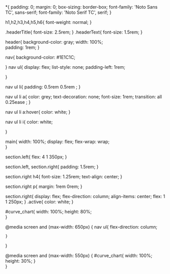 <!DOCTYPE html>
<html lang="zh-Hant">
<head>
    <meta charset="UTF-8">
    <meta http-equiv="X-UA-Compatible" content="IE=edge">
    <meta name="viewport" content="width=device-width, initial-scale=1.0">
    <title>台灣發展歷史網頁</title>
    <meta name="description" content="年的此網頁介紹台灣過去經濟發展與經濟政策">
    *{
    padding: 0;
    margin: 0;
    box-sizing: border-box;
    font-family: 'Noto Sans TC', sans-serif;
font-family: 'Noto Serif TC', serif;
}

h1,h2,h3,h4,h5,h6{
    font-weight: normal;
}

.headerTitle{
    font-size: 2.5rem;
}
.headerText{
    font-size: 1.5rem;
}

header{
    background-color: gray;
    width: 100%;  
    padding: 1rem;
}

nav{
    background-color: #1E1C1C;

}
nav ul{
    display: flex;
    list-style: none;
    padding-left: 1rem;

}

nav ul li{
    padding: 0.5rem 0.5rem ;
}

nav ul li a{
    color: grey;
    text-decoration: none;
    font-size: 1rem;
    transition: all 0.25ease ;
}

nav ul li a:hover{
    color: white;
}

nav ul li i{
    color: white;

}

main{
    width: 100%;
    display: flex;
    flex-wrap: wrap;  
}

section.left{
    flex: 4 1 350px;
}

section.left, section.right{
    padding: 1.5rem;
}


section.right h4{
    font-size: 1.25rem;
    text-align: center;
}



section.right p{
    margin: 1rem 0rem;
}

section.right{
    display: flex;
    flex-direction: column;
    align-items: center;
    flex: 1 1 250px;
}
.active{
    color: white;
}

#curve_chart{
  width: 100%;
  height: 80%;  
}

@media screen and (max-width: 650px) {
    nav ul{
        flex-direction: column;
    
    }  
}

@media screen and (max-width: 550px) {
    #curve_chart{
        width: 100%;
        height: 30%;
    }  
}
    <!--googlefont-->
    <link rel="preconnect" href="https://fonts.googleapis.com">
    <link rel="preconnect" href="https://fonts.gstatic.com" crossorigin>
    <link href="https://fonts.googleapis.com/css2?family=Noto+Sans+TC:wght@500;700&family=Noto+Serif+TC:wght@400;500&display=swap" rel="stylesheet">
    <link rel="shortcut Icon" href="./taiwanIcon.png">
    <link rel="bookmark" href="./taiwanIcon.png">
    <!--google Curving the Lines圖表連結-->
    <script type="text/javascript" src="https://www.gstatic.com/charts/loader.js"></script>
    <script type="text/javascript">
      google.charts.load('current', {'packages':['corechart']});
      google.charts.setOnLoadCallback(drawChart);

      function drawChart() {
        var data = google.visualization.arrayToDataTable([
          ['Year', 'GDP'],
          ['1960',  34394],
          ['1965',  114762],
          ['1970',  231397],
          ['1975',  601778],
          ['1980',  1522459],
          ['1985',  2535056],
          ['1990',  3537056],
       
        ]);

        var options = {
          title: '過去台灣60年GDP變化圖表',
          curveType: 'function',
          legend: { position: 'bottom' }
        };

        var chart = new google.visualization.LineChart(document.getElementById('curve_chart'));

        chart.draw(data, options);
      }
    </script>

    <!--style連結-->
    <link rel="stylesheet" href="./style.css">
    <!--台灣icon連結-->
    <link rel="stylesheet" href="./twicon/twicon.css">


</head>
<body>
    <!--標題-->
    <header>
        <h1 class="headerTitle"><i class="twicon-main-island"></i>台灣經濟發展歷史</h1>
        <h3 class="headerText">過去70年台灣經濟發展的歷史以及相關政策</h3>
    </header>
    <!--導覽列-->
    <nav>
        <ul>
            <li ><i class="twicon-main-island"></i><a class="active" href="#"> 首頁</a></li>
            <li><i class="twicon-lovers-brg"></i><a href="./seond.html"> 農業改革</a></li>
            <li><i class="twicon-grave-sense"></i><a href="./third.html"> 工業改革</a></li>
            <li><i class="twicon-tunghai-uni"></i><a href="./foruth.html"> 經濟起飛</a></li>
            <li><i class="twicon-queens-head"></i><a href="./fifth.html"> 關於作者</a></li>
        </ul>
    </nav>

    <!--主要內容-->
    <main>
        <section class="left">
            <p>
                台灣是太平洋中的一個島嶼。今天，這個島上生活著不同的人群，包括福建，客家，其他省份的中國人，台灣原住民和東南亞移民。第二次世界大戰之前，台灣是日本的殖民地。 
                1895年，由於第一次抗日戰爭失敗，中國將台灣，遼東半島等地賜予日本。第二次世界大戰後，中華民國政府移居台灣，並開始建造該島。中華民國政府在1949年到達台灣時，
                也有將近200萬士兵及其家屬也移居台灣。當時中華民國政府到達台灣時，有許多事情需要解決。 1945年第二次世界大戰結束時，台灣的經濟和衛生條件很低。中華民國政府對台灣的發展產生了重大影響，
                將經濟實體從農業轉變為高科技產業。
                在1960年代至1980年代期間，一系列嚴肅的新政策和發展計劃使台灣工業化。台灣國家統計局表示，1965年人均GDP為229美元，而30年後，1984年人均GDP增至3225美元。
                  
            </p>
<br>
            <p>
                當R.O.C. 政府到達台灣後，他們所做的第一件事是一系列的土地政策。 首先，他們修改了法案以減少與中國法案系統的聯繫，然後發行了台幣。
 之後，他們為農民建立了許多規則，以便他們能夠自給自足。 改善經濟狀況的第二步是發展“輕工業”。 政府開始幫助建立小工廠，生產紡織品，鞋和紙。 這幫助台灣準備轉移到“重工業”。 
為了刺激投資，政府鼓勵世界各地的投資者在台灣港口建立工廠。 這次是發展的第三步。 該網站將討論台灣發生了什麼，台灣的政策和變化以及誰來幫助並使所有這些事情發揮作用。 

            </p>
            <br>
            <div id="curve_chart"></div>
        </section>   
    <section class="right">
        <h4>台灣經濟發展小知識:
            <br>你知道台灣在哪裡嗎?</h4>
        <p>台灣是太平洋上的一個小島。 它毗鄰中國，在島上的原住民被認為是太平洋群島南島語族語系人民的起源。
            台灣的陸地面積為13972公里，島上約有2380萬人居住，最主要通用語言為中文、閩南語、客家話。 </p>
            <iframe src="https://www.google.com/maps/embed?pb=!1m18!1m12!1m3!1d462524.84191359876!2d121.2820017223847!3d25.085766285302057!2m3!1f0!2f0!3f0!3m2!1i1024!2i768!4f13.1!3m3!1m2!1s0x3442ac6b61dbbd8b%3A0xbcd1baad5c06a482!2z5Y-w5YyX5biC!5e0!3m2!1szh-TW!2stw!4v1658988930633!5m2!1szh-TW!2stw"
             width="250" height="250" style="border:0;" allowfullscreen="" loading="lazy" referrerpolicy="no-referrer-when-downgrade"></iframe>    
    </main>
</body>
# Web-application
